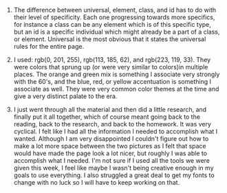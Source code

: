 1) The difference between universal, element, class, and id has to do with their level of specificity. Each one progressing towards more specifics, for instance a class can be any element which is of this specific type, but an id is a specific individual which might already be a part of a class, or element. Universal is the most obvious that it states the universal rules for the entire page.

2) I used: rgb(0, 201, 255), rgb(113, 185, 62), and rgb(223, 119, 33). They were colors that sprung up (or were very similar to colors)in multiple places. The orange and green mix is something I associate very strongly with the 60's, and the blue, red, or yellow accentuation is something I associate as well. They were very common color themes at the time and give a very distinct palate to the era.

3) I just went through all the material and then did a little research, and finally put it all together, which of course meant going back to the reading, back to the research, and back to the homework. It was very cyclical. I felt like I had all the information I needed to accomplish what I wanted. Although I am very disappointed I couldn't figure out how to make a lot more space between the two pictures as I felt that space would have made the page look a lot nicer, but roughly I was able to accomplish what I needed. I'm not sure if I used all the tools we were given this week, I feel like maybe I wasn't being creative enough in my goals to use everything. I also struggled a great deal to get my fonts to change with no luck so I will have to keep working on that.
